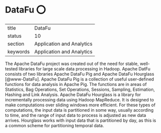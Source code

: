 # DataFu :o:


|          |                           |
| -------- | ------------------------- |
| title    | DataFu                    | 
| status   | 10                        |
| section  | Application and Analytics |
| keywords | Application and Analytics |



The Apache DataFu project was created out of the need for stable,
well-tested libraries for large scale data processing in Hadoop.
Apache DatFu consists of two libraries Apache DataFu Pig and Apache
DataFu Hourglass [@www-DataFu]. Apache DataFu Pig is a collection
of useful user-defined functions for data analysis in Apache Pig. The
functions are in areas of Statistics, Bag Operations, Set Operations,
Sessions, Sampling, Estimation, Hashing and Link Analysis.  Apache
DataFu Hourglass is a library for incrementally processing data using
Hadoop MapReduce. It is designed to make computations over sliding
windows more efficient. For these types of computations, the input
data is partitioned in some way, usually according to time, and the
range of input data to process is adjusted as new data arrives.
Hourglass works with input data that is partitioned by day, as this is
a common scheme for partitioning temporal data.



